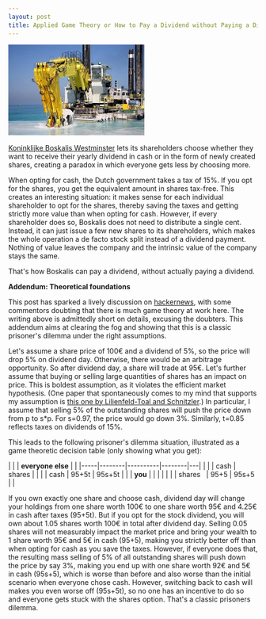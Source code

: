```yaml
---
layout: post
title: Applied Game Theory or How to Pay a Dividend without Paying a Dividend
---
```

<p><img src="/assets/images/boskalis.jpg" alt="" class="image left"></p><a href="http://boskalis.com">Koninklijke Boskalis Westminster</a> lets its shareholders choose whether they want to receive their yearly
dividend in cash or in the form of newly created shares, creating a paradox in which everyone gets less by choosing more.

When opting for cash, the Dutch government takes a tax of 15%.
If you opt for the shares, you get the equivalent amount in shares tax-free.
This creates an interesting situation: it makes sense for each individual shareholder to opt for the shares, thereby saving the taxes
and getting strictly more value than when opting for cash. However, if every shareholder does so, Boskalis does not need to distribute
a single cent. Instead, it can just issue a few new shares to its shareholders, which makes the whole operation
a de facto stock split instead of a dividend payment. Nothing of value leaves the company and the intrinsic value of the company stays the same.

That's how Boskalis can pay a dividend, without actually paying a dividend.

**Addendum: Theoretical foundations**

This post has sparked a lively discussion on <a href="https://news.ycombinator.com/item?id=11821150">hackernews</a>, with some commentors doubting that there is much game theory at work here. The writing above is admittedly short on details, excusing the doubters. This addendum aims at clearing the fog and showing that this is a classic prisoner's dilemma under the right assumptions.

Let's assume a share price of 100€ and a dividend of 5%, so the price will drop 5% on dividend day. Otherwise, there would be an arbitrage opportunity. So after dividend day, a share will trade at 95€. Let's further assume that buying or selling large quantities of shares has an impact on price. This is boldest assumption, as it violates the efficient market hypothesis. (One paper that spontaneously comes to my mind that supports my assumption is <a href="http://www.phd-finance.uzh.ch/dam/jcr:00000000-0c10-63f1-ffff-ffffc9353e96/FS_spring15_paper_Von-Lilienfeld-Toal.pdf">this one by Lilienfeld-Toal and Schnitzler</a>.) In particular, I assume that selling 5% of the outstanding shares will push the price down from p to s*p. For s=0.97, the price would go down 3%. Similarly, t=0.85 reflects taxes on dividends of 15%.

This leads to the following prisoner's dilemma situation, illustrated as a game theoretic decision table (only showing what you get):

|     |        | **everyone else**  |   |
|-----|--------|----------|--------|---|
|     |        | cash     | shares |   |
| | cash   | 95+5t    | 95s+5t |   |
| **you**  |        |      |  |   |
|  | shares&nbsp;&nbsp; | 95+5     | 95s+5  |   |

If you own exactly one share and choose cash, dividend day will change your holdings from one share worth 100€ to one share worth 95€ and 4.25€ in cash after taxes (95+5t). But if you opt for the stock dividend, you will own about 1.05 shares worth 100€ in total after dividend day. Selling 0.05 shares will not measurably impact the market price and bring your wealth to 1 share worth 95€ and 5€ in cash (95+5), making you strictly better off than when opting for cash as you save the taxes. However, if everyone does that, the resulting mass selling of 5% of all outstanding shares will push down the price by say 3%, making you end up with one share worth 92€ and 5€ in cash (95s+5), which is worse than before and also worse than the initial scenario when everyone chose cash. However, switching back to cash will makes you even worse off (95s+5t), so no one has an incentive to do so and everyone gets stuck with the shares option. That's a classic prisoners dilemma.

